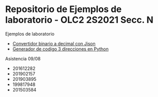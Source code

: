 # Repositorio de Ejemplos de laboratorio - OLC2 2S2021 Secc. N

Ejemplos de laboratorio
* [Convertidor binario a decimal con Jison](./Ejemplo1Jison/)
* [Generador de codigo 3 direcciones en Python](./EjemploPython/)



Asistencia 09/08
* 201612282
* 201902157
* 201903895
* 199817948
* 201503584
